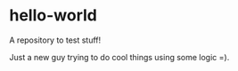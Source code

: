 # hello-world
A repository to test stuff!

Just a new guy trying to do cool things using some logic =).
